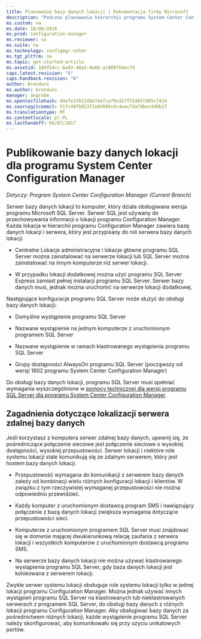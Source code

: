 ```yaml
---
title: Planowanie bazy danych lokacji | Dokumentacja firmy Microsoft
description: "Podczas planowania hierarchii programu System Center Configuration Manager, należy rozważyć bazy danych lokacji i roli serwera bazy danych lokacji."
ms.custom: na
ms.date: 10/06/2016
ms.prod: configuration-manager
ms.reviewer: na
ms.suite: na
ms.technology: configmgr-other
ms.tgt_pltfrm: na
ms.topic: get-started-article
ms.assetid: 104fb4cc-6e83-40a3-8e6b-ac909fb9ec7d
caps.latest.revision: "5"
caps.handback.revision: "0"
author: Brenduns
ms.author: brenduns
manager: angrobe
ms.openlocfilehash: d4efe1f013dbb74efca79cd27f7248fc085c7424
ms.sourcegitcommit: 51fc48fb023f1e8d995c6c4eacfda7dbec4d0b2f
ms.translationtype: MT
ms.contentlocale: pl-PL
ms.lasthandoff: 08/07/2017
---
```

# <a name="plan-for-the-site-database-for-system-center-configuration-manager"></a>Publikowanie bazy danych lokacji dla programu System Center Configuration Manager

*Dotyczy: Program System Center Configuration Manager (Current Branch)*

Serwer bazy danych lokacji to komputer, który działa obsługiwana wersja programu Microsoft SQL Server. Serwer SQL jest używany do przechowywania informacji o lokacji programu Configuration Manager. Każda lokacja w hierarchii programu Configuration Manager zawiera bazę danych lokacji i serwera, który jest przypisany do roli serwera bazy danych lokacji.  

-   Centralne Lokacje administracyjne i lokacje główne programu SQL Server można zainstalować na serwerze lokacji lub SQL Server można zainstalować na innym komputerze niż serwer lokacji.  

-   W przypadku lokacji dodatkowej można użyć programu SQL Server Express zamiast pełnej instalacji programu SQL Server. Serwer bazy danych musi, jednak można uruchomić na serwerze lokacji dodatkowej.  

Następujące konfiguracje programu SQL Server może służyć do obsługi bazy danych lokacji:  

-   Domyślne wystąpienie programu SQL Server  

-   Nazwane wystąpienie na jednym komputerze z uruchomionym programem SQL Server  

-   Nazwane wystąpienie w ramach klastrowanego wystąpienia programu SQL Server  

-   Grupy dostępności AlwaysOn programu SQL Server (począwszy od wersji 1602 programu System Center Configuration Manager)


Do obsługi bazy danych lokacji, programu SQL Server musi spełniać wymagania wyszczególnione w [pomocy technicznej dla wersji programu SQL Server dla programu System Center Configuration Manager](../../../core/plan-design/configs/support-for-sql-server-versions.md).  



## <a name="remote-database-server-location-considerations"></a>Zagadnienia dotyczące lokalizacji serwera zdalnej bazy danych  

Jeśli korzystasz z komputera serwer zdalnej bazy danych, upewnij się, że pośredniczące połączenie sieciowe jest połączenie sieciowe o wysokiej dostępności, wysokiej przepustowości. Serwer lokacji i niektóre role systemu lokacji stale komunikują się ze zdalnym serwerem, który jest hostem bazy danych lokacji.

-   Przepustowość wymagana do komunikacji z serwerem bazy danych zależy od kombinacji wielu różnych konfiguracji lokacji i klientów. W związku z tym rzeczywistej wymaganej przepustowości nie można odpowiednio przewidzieć.  

-   Każdy komputer z uruchomionym dostawcą program SMS i nawiązujący połączenie z bazą danych lokacji zwiększa wymagania dotyczące przepustowości sieci.  

-   Komputerze z uruchomionym programem SQL Server musi znajdować się w domenie mającej dwukierunkową relację zaufania z serwera lokacji i wszystkich komputerów z uruchomionym dostawcą programu SMS.  

-   Na serwerze bazy danych lokacji nie można używać klastrowanego wystąpienia programu SQL Server, gdy baza danych lokacji jest kolokowana z serwerem lokacji.  


Zwykle serwer systemu lokacji obsługuje role systemu lokacji tylko w jednej lokacji programu Configuration Manager. Można jednak używać innych wystąpień programu SQL Server na klastrowanych lub nieklastrowanych serwerach z programem SQL Server, do obsługi bazy danych z różnych lokacji programu Configuration Manager. Aby obsługiwać bazy danych za pośrednictwem różnych lokacji, każde wystąpienie programu SQL Server należy skonfigurować, aby komunikowało się przy użyciu unikatowych portów.  
